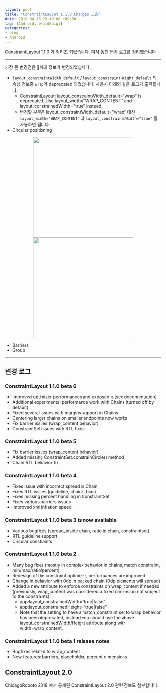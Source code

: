 ```yaml
---
layout: post
title: "ConstraintLayout 1.1.0 Changes 모음"
date: 2018-04-16 23:40:00 +09:00
tag: [Android, DroidKaigi]
categories:
- blog
- Android
---
```


ConstraintLayout 1.1.0 가 릴리즈 되었습니다. 미쳐 놓친 변경 로그를 정리했습니다

<!--more-->

- - -

가장 큰 변경점은 아래 정보가 변경되었습니다.

- `layout_constraintWidth_default` / `layout_constraintHeight_default` 의 속성 정보중 `wrap`가 deprecated 되었습니다. 사용시 아래와 같은 로그가 출력됩니다.
   - ConstraintLayout: layout_constraintWidth_default="wrap" is deprecated.
    Use layout_width="WRAP_CONTENT" and layout_constrainedWidth="true" instead.
   - 변경할 부분은 layout_constraintWidth_default="wrap" 대신 `layout_width="WRAP_CONTENT"` 과 `layout_constrainedWidth="true"` 를 사용하면 됩니다
- Circular positioning

<div align="center" >
    <img width="325px" src="https://developer.android.com/reference/android/support/constraint/resources/images/circle1.png">
    <img width="325px" src="https://developer.android.com/reference/android/support/constraint/resources/images/circle2.png">
</div>

- Barriers
- Group

- - -

## 변경 로그

### ConstraintLayout 1.1.0 beta 6

- Improved optimizer performances and exposed it (see documentation)
- Additional experimental performance work with Chains (turned off by default)
- Fixed several issues with margins support in Chains
- Centering larger chains on smaller endpoints now works
- Fix barrier issues (wrap_content behavior)
- ConstraintSet issues with RTL fixed

### ConstraintLayout 1.1.0 beta 5

- Fix barrier issues (wrap_content behavior)
- Added missing ConstraintSet.constrainCircle() method
- Chain RTL behavior fix

### ConstraintLayout 1.1.0 beta 4

- Fixes issue with incorrect spread in Chain
- Fixes RTL issues (guideline, chains, bias)
- Fixes missing percent handling in ConstraintSet
- Fixes various barriers issues
- Improved xml inflation speed

### ConstraintLayout 1.1.0 beta 3 is now available

- Various bugfixes (spread_inside chain, ratio in chain, constraintset)
- RTL guideline support
- Circular constraints

### ConstraintLayout 1.1.0 beta 2

- Many bug fixes (mostly in complex behavior in chains, match constraint, min/max/ratio/percent)
- Redesign of the constraint optimizer, performances are improved
- Change in behavior with 0dp in packed chain (0dp elements will spread)
- Added a new attribute to enforce constraints on wrap_content if needed (previously, wrap_content was considered a fixed dimension not subject to the constraints):
   - app:layout_constrainedWidth=”true|false”
   - app:layout_constrainedHeight=”true|false”
   - Note that the setting to have a match_constraint set to wrap behavior has been deprecated, instead you should use the above layout_constrainedWidth/Height attribute along with width=wrap_content.

### ConstraintLayout 1.1.0 beta 1 release notes

- Bugfixes related to wrap_content
- New features: barriers, placeholder, percent dimensions

## ConstraintLayout 2.0

ChicagoRoboto 2018 에서 공개된 ConstraintLayout 2.0 관련 정보도 첨부합니다.

<script async class="speakerdeck-embed" data-id="fb3afb29302a4b25933532deac0e703c" data-ratio="1.77777777777778" src="//speakerdeck.com/assets/embed.js"></script>
